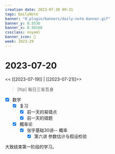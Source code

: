 ```yaml
---
creation date: 2023-07-20 09:31
tags: DailyNote
banner: "0.plugin/banners/daily-note-banner.gif"
banner_y: 0.5536
banner_x: 0.50168
cssclass: noyaml
banner_icon: 💌
week: 2023-29
---
```


# 2023-07-20

<< [[2023-07-19]] | [[2023-07-21]]>>


> [!tip] 每日三省吾身
> 


- [x] 数学
	- [x] 复习
		- [x] 前一天的易错点
		- [x] 前一天的错题
	- [x] 概率论
		- [x] 张宇基础30讲-- 概率
			- [x] 第六讲 参数估计与假设检验

大致结束第一阶段的学习。

